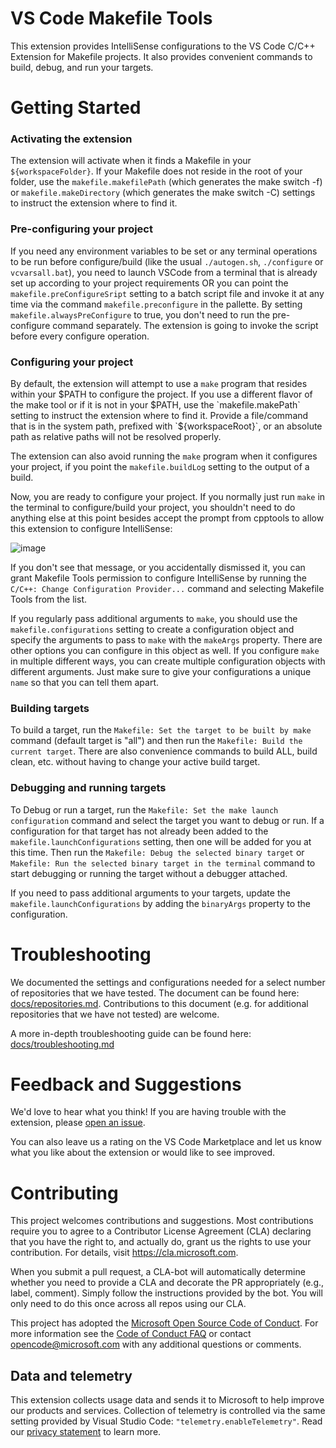 # VS Code Makefile Tools

This extension provides IntelliSense configurations to the VS Code C/C++ Extension for Makefile projects.
It also provides convenient commands to build, debug, and run your targets.

# Getting Started

### Activating the extension
The extension will activate when it finds a Makefile in your `${workspaceFolder}`. If your Makefile does not
reside in the root of your folder, use the `makefile.makefilePath` (which generates the make switch -f)
or `makefile.makeDirectory` (which generates the make switch -C) settings to instruct the extension where to find it.

### Pre-configuring your project
If you need any environment variables to be set or any terminal operations to be run before configure/build
(like the usual `./autogen.sh`, `./configure` or `vcvarsall.bat`), you need to launch VSCode from a terminal
that is already set up according to your project requirements OR you can point the `makefile.preConfigureSript`
setting to a batch script file and invoke it at any time via the command `makefile.preconfigure` in the pallette.
By setting `makefile.alwaysPreConfigure` to true, you don't need to run the pre-configure command separately.
The extension is going to invoke the script before every configure operation.

### Configuring your project
By default, the extension will attempt to use a `make` program that resides within your $PATH to configure
the project.  If you use a different flavor of the make tool or if it is not in your $PATH, use the
`makefile.makePath` setting to instruct the extension where to find it.  Provide a file/command that is in the
system path, prefixed with `${workspaceRoot}`, or an absolute path as relative paths will not be resolved
properly.

The extension can also avoid running the `make` program when it configures your project, if you point the
`makefile.buildLog` setting to the output of a build.

Now, you are ready to configure your project. If you normally just run `make` in the terminal to
configure/build your project, you shouldn't need to do anything else at this point besides accept the prompt
from cpptools to allow this extension to configure IntelliSense:

![image](https://user-images.githubusercontent.com/12818240/94731434-9d1e3380-0319-11eb-98c4-cb80218b1b8b.png)

If you don't see that message, or you accidentally dismissed it, you can grant Makefile Tools permission to
configure IntelliSense by running the `C/C++: Change Configuration Provider...` command and selecting Makefile
Tools from the list.

If you regularly pass additional arguments to `make`, you should use the `makefile.configurations` setting
to create a configuration object and specify the arguments to pass to `make` with the `makeArgs` property.
There are other options you can configure in this object as well. If you configure `make` in multiple
different ways, you can create multiple configuration objects with different arguments. Just make sure to
give your configurations a unique `name` so that you can tell them apart.

### Building targets

To build a target, run the `Makefile: Set the target to be built by make` command (default target is "all")
and then run the `Makefile: Build the current target`.  There are also convenience commands to build ALL,
build clean, etc. without having to change your active build target.

### Debugging and running targets

To Debug or run a target, run the `Makefile: Set the make launch configuration` command and select the target
you want to debug or run. If a configuration for that target has not already been added to the
`makefile.launchConfigurations` setting, then one will be added for you at this time.  Then run the 
`Makefile: Debug the selected binary target` or `Makefile: Run the selected binary target in the terminal` 
command to start debugging or running the target without a debugger attached.

If you need to pass additional arguments to your targets, update the `makefile.launchConfigurations` by adding
the `binaryArgs` property to the configuration.

# Troubleshooting

We documented the settings and configurations needed for a select number of repositories that we have
tested. The document can be found here: [docs/repositories.md](https://github.com/Microsoft/vscode-makefile-tools/blob/HEAD/docs/repositories.md). Contributions to this
document (e.g. for additional repositories that we have not tested) are welcome.

A more in-depth troubleshooting guide can be found here: [docs/troubleshooting.md](https://github.com/Microsoft/vscode-makefile-tools/blob/HEAD/docs/troubleshooting.md)

# Feedback and Suggestions

We'd love to hear what you think! If you are having trouble with the extension, please
[open an issue](https://github.com/microsoft/vscode-makefile-tools/issues/new).

You can also leave us a rating on the VS Code Marketplace and let us know what you like about the extension
or would like to see improved.

# Contributing

This project welcomes contributions and suggestions.  Most contributions require you to agree to a
Contributor License Agreement (CLA) declaring that you have the right to, and actually do, grant us
the rights to use your contribution. For details, visit https://cla.microsoft.com.

When you submit a pull request, a CLA-bot will automatically determine whether you need to provide
a CLA and decorate the PR appropriately (e.g., label, comment). Simply follow the instructions
provided by the bot. You will only need to do this once across all repos using our CLA.

This project has adopted the [Microsoft Open Source Code of Conduct](https://opensource.microsoft.com/codeofconduct/).
For more information see the [Code of Conduct FAQ](https://opensource.microsoft.com/codeofconduct/faq/) or
contact [opencode@microsoft.com](mailto:opencode@microsoft.com) with any additional questions or comments.

## Data and telemetry

This extension collects usage data and sends it to Microsoft to help improve our products and services. Collection of telemetry is controlled via the same setting provided by Visual Studio Code: `"telemetry.enableTelemetry"`. Read our [privacy statement](https://privacy.microsoft.com/en-us/privacystatement) to learn more.
